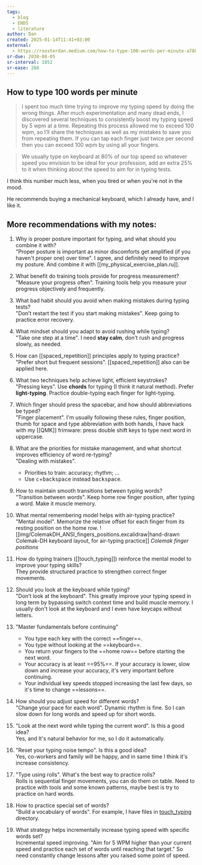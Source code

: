 ```yaml
---
tags:
  - blog
  - ENDS
  - literature
author: Dan
created: 2025-01-14T11:41+03:00
external:
  - https://roosterdan.medium.com/how-to-type-100-words-per-minute-a780fd80fd27
sr-due: 2030-08-05
sr-interval: 1852
sr-ease: 268
---
```


## How to type 100 words per minute

> I spent too much time trying to improve my typing speed by doing the wrong things. After much experimentation and many dead ends, I discovered several techniques to consistently boost my typing speed by 5 wpm at a time. Repeating this process allowed me to exceed 100 wpm, so I’ll share the techniques as well as my mistakes to save you from repeating them. If you can tap each finger just twice per second then you can exceed 100 wpm by using all your fingers.

> We usually type on keyboard at 80% of our top speed so whatever speed you envision to be ideal for your profession, add an extra 25% to it when thinking about the speed to aim for in typing tests.

I think this number much less, when you tired or when you're not in the mood.

He recommends buying a mechanical keyboard, which I already have, and I like it.

## More recommendations with my notes:

1. Why is proper posture important for typing, and what should you combine it with?
   <br class="f">
"Proper posture is important as minor discomforts get amplified (if you haven't proper one) over time". I agree, and definitely need to improve my posture. And combine it with [[my_physical_exercise_plan.ru]]. <!--SR:!2025-02-03,2,248-->

2. What benefit do training tools provide for progress measurement?
   <br class="f">
"Measure your progress often". Training tools help you measure your progress objectively and frequently.

3. What bad habit should you avoid when making mistakes during typing tests?
   <br class="f">
"Don’t restart the test if you start making mistakes". Keep going to practice error recovery.

4. What mindset should you adapt to avoid rushing while typing?
   <br class="f">
"Take one step at a time". I need **stay calm**, don't rush and progress slowly, as needed.

5. How can [[spaced_repetition]] principles apply to typing practice?
   <br class="f">
"Prefer short but frequent sessions". [[spaced_repetition]] also can be applied here.

6. What two techniques help achieve light, efficient keystrokes?
   <br class="f">
"Pressing keys". Use **chords** for typing (I think it natural method). Prefer **light-typing**. Practice double-typing each finger for light-typing.

7. Which finger should press the spacebar, and how should abbreviations be typed?
   <br class="f">
"Finger placement". I'm usually following these rules, finger position, thumb for space and type abbreviation with both hands, I have hack with my [[QMK]] frimware: press double shift keys to type next word in uppercase.

8. What are the priorities for mistake management, and what shortcut improves efficiency of word re-typing?
   <br class="f">
"Dealing with mistakes".
   - Priorities to train: accuracy; rhythm; ...
   - Use <kbd>c</kbd>+<kbd>backspace</kbd> instead <kbd>backspace</kbd>.

9. How to maintain smooth transitions between typing words?
   <br class="f">
"Transition between words". Keep home row finger position, after typing a word. Make it muscle memory.

10. What mental remembering model helps with air-typing practice?
    <br class="f">
"Mental model". Memorize the relative offset for each finger from its resting position on the home row. ![[img/ColemakDH_ANSI_fingers_positions.excalidraw|hand-drawn Colemak-DH keyboard layout, for air-typing practice]] _Colemak finger positions_

11. How do typing trainers ([[touch_typing]]) reinforce the mental model to improve your typing skills?
    <br class="f">
They provide structured practice to strengthen correct finger movements.

12. Should you look at the keyboard while typing?
    <br class="f">
"Don’t look at the keyboard". This greatly improve your typing speed in long term by bypassing switch context time and build muscle memory. I usually don't look at the keyboard and I even have keycaps without letters.

13. "Master fundamentals before continuing"
    <br class="f">
    - You type each key with the correct ==finger==.
    - You type without looking at the ==keyboard==.
    - You return your fingers to the ==home row== before starting the next word.
    - Your accuracy is at least ==95%==. If your accuracy is lower, slow down and increase your accuracy, it's very important before continuing.
    - Your individual key speeds stopped increasing the last few days, so it's time to change ==lessons==.

14. How should you adjust speed for different words?
    <br class="f">
"Change your pace for each word". Dynamic rhythm is fine. So I can slow down for long words and speed up for short words.

15. "Look at the next word while typing the current word". Is this a good idea?
    <br class="f">
Yes, and It's natural behavior for me, so I do it automatically.

16. "Reset your typing noise tempo". Is this a good idea?
    <br class="f">
Yes, co-workers and family will be happy, and in same time I think it's increase consistency.

17. "Type using rolls". What's the best way to practice rolls?
    <br class="f">
Rolls is sequential finger movements, you can do them on table. Need to practice with tools and some known patterns, maybe best is try to practice on hard words.

18. How to practice special set of words?
    <br class="f">
"Build a vocabulary of words". For example, I have files in [touch_typing](file://touch_typing/) directory.

19. What strategy helps incrementally increase typing speed with specific words set?
    <br class="f">
Incremental speed improving. "Aim for 5 WPM higher than your current speed and practice each set of words until reaching that target." So need constantly change lessons after you raised some point of speed.
